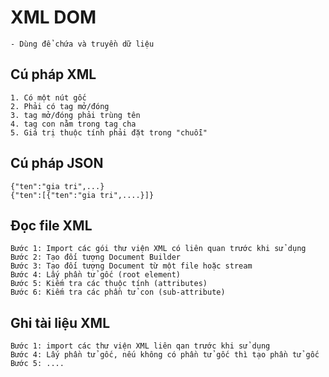 # XML DOM
	- Dùng để chứa và truyền dữ liệu

## Cú pháp XML
	
	1. Có một nút gốc
	2. Phải có tag mở/đóng
	3. tag mở/đóng phải trùng tên
	4. tag con nằm trong tag cha
	5. Giá trị thuộc tính phải đặt trong "chuỗi"
	
## Cú pháp JSON

	{"ten":"gia tri",...}
	{"ten":[{"ten":"gia tri",....}]}
	
## Đọc file XML

	Bước 1: Import các gói thư viện XML có liên quan trước khi sử dụng
	Bước 2: Tạo đối tượng Document Builder 
	Bước 3: Tạo đối tượng Document từ một file hoặc stream
	Bước 4: Lấy phần tử gốc (root element)
	Bước 5: Kiếm tra các thuộc tính (attributes)
	Bước 6: Kiếm tra các phần tử con (sub-attribute)
	
## Ghi tài liệu XML
	Bước 1: import các thư viện XML liên qan trước khi sử dụng
	Bước 4: Lấy phần tử gốc, nếu không có phần tử gốc thì tạo phần tử gốc
	Bước 5: ....
	 
	